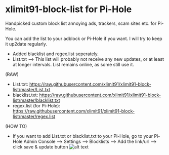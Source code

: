 # xlimit91-block-list for Pi-Hole
Handpicked custom block list annoying ads, trackers, scam sites etc. for Pi-Hole.

You can add the list to your adblock or Pi-Hole if you want. I will try to keep it up2date regularly.
- Added blacklist and regex.list seperately.
- List.txt --> This list will probably not receive any new updates, or at least at longer intervals. List remains online, as some still use it.

(RAW)
- List.txt: https://raw.githubusercontent.com/xlimit91/xlimit91-block-list/master/List.txt
- blacklist.txt: https://raw.githubusercontent.com/xlimit91/xlimit91-block-list/master/blacklist.txt
- regex.list (for Pi-Hole): https://raw.githubusercontent.com/xlimit91/xlimit91-block-list/master/regex.list

(HOW TO)
- If you want to add List.txt or blacklist.txt to your Pi-Hole, go to your Pi-Hole Admin Console --> Settings --> Blocklists --> Add the link/url --> click save & update button
![alt text](https://raw.githubusercontent.com/xlimit91/xlimit91-block-list/master/img/pi-hole-admin-console-blacklist.png)
